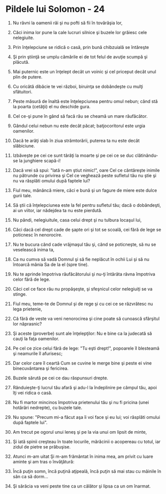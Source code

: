 # Pildele lui Solomon - 24

1. Nu râvni la oamenii răi şi nu pofti să fii în tovărăşia lor, 

2. Căci inima lor pune la cale lucruri silnice şi buzele lor grăiesc cele nelegiuite. 

3. Prin înţelepciune se ridică o casă, prin bună chibzuială se întăreşte 

4. Şi prin ştiinţă se umplu cămările ei de tot felul de avuţie scumpă şi plăcută. 

5. Mai puternic este un înţelept decât un voinic şi cel priceput decât unul plin de putere. 

6. Cu oricâtă dibăcie te vei război, biruinţa se dobândeşte cu mulţi sfătuitori. 

7. Peste măsură de înaltă este înţelepciunea pentru omul nebun; când stă la poarta (cetăţii) el nu deschide gura. 

8. Cel ce-şi pune în gând să facă rău se cheamă un mare răufăcător. 

9. Gândul celui nebun nu este decât păcat; batjocoritorul este urgia oamenilor. 

10. Dacă te arăţi slab în ziua strâmtorării, puterea ta nu este decât slăbiciune. 

11. Izbăveşte pe cei ce sunt târâţi la moarte şi pe cei ce se duc clătinându-se la junghiere scapă-i! 

12. Dacă vrei să spui: "Iată n-am ştiut nimic!", oare Cel ce cântăreşte inimile nu pătrunde cu privirea şi Cel ce veghează peste sufletul tău nu ştie şi nu va răsplăti omului după faptele lui? 

13. Fiul meu, mănâncă miere, căci e bună şi un fagure de miere este dulce gurii tale. 

14. Să ştii că înţelepciunea este la fel pentru sufletul tău; dacă o dobândeşti, ai un viitor, iar nădejdea ta nu este pierdută. 

15. Nu pândi, nelegiuitule, casa celui drept şi nu tulbura locaşul lui, 

16. Căci dacă cel drept cade de şapte ori şi tot se scoală, cei fără de lege se poticnesc în nenorocire. 

17. Nu te bucura când cade vrăjmaşul tău şi, când se poticneşte, să nu se veselească inima ta, 

18. Ca nu cumva să vadă Domnul şi să fie neplăcut în ochii Lui şi să nu întoarcă mânia Sa de la el (spre tine). 

19. Nu te aprinde împotriva răufăcătorului şi nu-ţi întărâta râvna împotriva celor fără de lege. 

20. Căci cel ce face rău nu propăşeşte, şi sfeşnicul celor nelegiuiţi se va stinge. 

21. Fiul meu, teme-te de Domnul şi de rege şi cu cei ce se răzvrătesc nu lega prietenie, 

22. Că fără de veste va veni nenorocirea şi cine poate să cunoască sfârşitul lor năprasnic? 

23. Şi aceste (proverbe) sunt ale înţelepţilor: Nu e bine ca la judecată să cauţi la faţa oamenilor. 

24. Pe cel ce zice celui fără de lege: "Tu eşti drept!", popoarele îl blesteamă şi neamurile îl afurisesc; 

25. Dar celor care îl ceartă Cum se cuvine le merge bine şi peste ei vine binecuvântarea şi fericirea. 

26. Buzele sărută pe cei ce dau răspunsuri drepte. 

27. Rânduieşte-ţi lucrul tău afară şi adu-l la îndeplinire pe câmpul tău, apoi îţi vei ridica o casă. 

28. Nu fi martor mincinos împotriva prietenului tău şi nu fi pricina (unei hotărâri nedrepte), cu buzele tale. 

29. Nu spune: "Precum mi-a făcut aşa îi voi face şi eu lui; voi răsplăti omului după faptele lui". 

30. Am trecut pe ogorul unui leneş şi pe la via unui om lipsit de minte, 

31. Şi iată spinii creşteau în toate locurile, mărăcinii o acopereau cu totul, iar zidul de pietre se prăbuşise. 

32. Atunci m-am uitat Şi m-am frământat în inima mea, am privit cu luare aminte şi am tras o învăţătură: 

33. Încă puţin somn, încă puţină aţipeală, încă puţin să mai stau cu mâinile în sân ca să dorm...

34. Şi sărăcia va veni peste tine ca un călător şi lipsa ca un om înarmat. 

